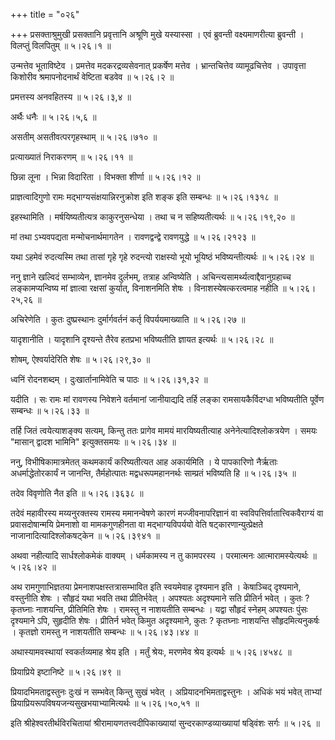 +++
title = "०२६"

+++
प्रसक्ताश्रुमुखी प्रसक्तानि प्रवृत्तानि अश्रूणि मुखे यस्यास्सा । एवं ब्रुवन्ती वक्ष्यमाणरीत्या ब्रुवन्ती । विलप्तुं विलपितुम्  ॥  ५।२६।१  ॥   

  

उन्मत्तेव भूताविष्टेव । प्रमत्तेव मदकरद्रव्यसेवनात् प्रकर्षेण मत्तेव । भ्रान्तचित्तेव व्यामूढचित्तेव । उपावृत्ता किशोरीव श्रमापनोदनार्थं वेष्टिता बडवेव  ॥  ५।२६।२  ॥   

  

प्रमत्तस्य अनवहितस्य  ॥  ५।२६।३,४  ॥   

  

अर्थैः धनैः  ॥  ५।२६।५,६  ॥   

  

असतीम् असतीवत्परगृहस्थाम्  ॥  ५।२६।७१०  ॥   

  

प्रत्याख्यातं निराकरणम्  ॥  ५।२६।११  ॥   

  

छिन्ना लूना । भिन्ना विदारिता । विभक्ता शीर्णा  ॥  ५।२६।१२  ॥   

  

प्राज्ञत्वादिगुणो रामः मद्भाग्यसंक्षयान्निरनुक्रोश इति शङ्क इति सम्बन्धः  ॥  ५।२६।१३१८  ॥   

इहस्थामिति । मर्षयिष्यतीत्यत्र काकुरनुसन्धेया । तथा च न सहिष्यतीत्यर्थः  ॥  ५।२६।१९,२०  ॥   

  

मां तथा ऽभ्यवपद्यता मन्मोचनार्थमागतेन । रावणद्वन्द्वे रावणयुद्धे  ॥  ५।२६।२१२३  ॥   

  

यथा ऽहमेवं रुदत्यस्मि तथा तासां गृहे गृहे रुदन्त्यो राक्षस्यो भूयो भूयिष्ठं भविष्यन्तीत्यर्थः  ॥  ५।२६।२४  ॥   

  

ननु ज्ञाने खल्विदं सम्भाव्येन, ज्ञानमेव दुर्लभम्, तत्राह अन्विष्येति । अचिन्त्यसामर्थ्यत्वाद्दैवानुग्रहाच्च लङ्कामप्यन्विष्य मां ज्ञात्वा रक्षसां कुर्यात्, विनाशनमिति शेषः । विनाशस्येषत्करत्वमाह नहीति  ॥  ५।२६।२५,२६  ॥   

  

अचिरेणेति । कुतः दुष्प्रस्थानः दुर्मार्गवर्तनं कर्तृ विपर्ययमाख्याति  ॥  ५।२६।२७  ॥   

  

यादृशानीति । यादृशानि दृश्यन्ते तैरेव हतप्रभा भविष्यतीति ज्ञायत इत्यर्थः  ॥  ५।२६।२८  ॥   

  

शोषम्, ऐश्वर्यादेरिति शेषः  ॥  ५।२६।२९,३०  ॥   

  

ध्वनिं रोदनशब्दम् । दुःखार्तानामिवेति च पाठः  ॥  ५।२६।३१,३२  ॥   

  

यदीति । सः रामः मां रावणस्य निवेशने वर्तमानां जानीयाद्यदि तर्हि लङ्का रामसायकैर्विदग्धा भविष्यतीति पूर्वेण सम्बन्धः  ॥  ५।२६।३३  ॥   

  

तर्हि जितं त्वयेत्याशङ्क्य सत्यम्, किन्तु ततः प्रागेव मामयं मारयिष्यतीत्याह अनेनेत्यादिश्लोकत्रयेण । समयः "मासान् द्वादश भामिनि" इत्युक्तसमयः  ॥  ५।२६।३४  ॥   

  

ननु, विभीषिकामात्रमेतत् कथमकार्यं करिष्यतीत्यत आह अकार्यमिति । ये पापकारिणो नैर्ऋताः अधर्माद्धेतोरकार्यं न जानन्ति, तैर्महोत्पातः मद्वधरूपमहाननर्थः साम्प्रतं भविष्यति हि  ॥  ५।२६।३५  ॥   

  

तदेव विवृणोति नैत इति  ॥  ५।२६।३६३८  ॥   

  

तदेवं महावीरस्य मय्यनुरक्तस्य रामस्य ममानन्वेषणे कारणं मज्जीवनापरिज्ञानं वा स्वविपत्तिर्वातात्त्विकवैराग्यं वा प्रवासदोषान्मयि प्रेमनाशो वा मामकगुणहीनता वा मद्भाग्यविपर्ययो वेति षट्कारणान्युत्प्रेक्षते नाजानादित्यादिश्लोकषट्केन  ॥  ५।२६।३९४१  ॥   

  

अथवा नहीत्यादि सार्धश्लोकमेकं वाक्यम् । धर्मकामस्य न तु कामपरस्य । परमात्मनः आत्मारामस्येत्यर्थः  ॥  ५।२६।४२  ॥   

  

अथ रामगुणाभिज्ञतया प्रेमनाशपक्षस्तत्रासम्भावित इति स्वयमेवाह दृश्यमान इति । केषाञ्चिद् दृश्यमाने, वस्तुनीति शेषः । सौहृदं यथा भवति तथा प्रीतिर्भवेत् । अपश्यतः अदृश्यमाने सति प्रीतिर्न भवेत् । कुतः ? कृतघ्नाः नाशयन्ति, प्रीतिमिति शेषः । रामस्तु न नाशयतीति सम्बन्धः । यद्वा सौहृदं स्नेहम् अपश्यतः पुंसः दृश्यमाने ऽपि, सुहृदीति शेषः । प्रीतिर्न भवेत् किमुत अदृश्यमाने, कुतः ? कृतघ्नाः नाशयन्ति सौहृदमित्यनुकर्षः । कृतज्ञो रामस्तु न नाशयतीति सम्बन्धः  ॥  ५।२६।४३।४४  ॥   

  

अथास्यामवस्थायां स्वकर्तव्यमाह श्रेय इति । मर्तुं श्रेयः, मरणमेव श्रेय इत्यर्थः  ॥  ५।२६।४५४८  ॥   

  

प्रियाप्रिये इष्टानिष्टे  ॥  ५।२६।४९  ॥   

  

प्रियादभिमताद्वस्तुनः दुःखं न सम्भवेत् किन्तु सुखं भवेत् । अप्रियादनभिमताद्वस्तुनः । अधिकं भयं भवेत् ताभ्यां प्रियाप्रियरूपविषयजन्यसुखभयाभ्यामित्यर्थः  ॥  ५।२६।५०,५१  ॥   

  

इति श्रीहेश्वरतीर्थविरचितायां श्रीरामायणतत्त्वदीपिकाख्यायां सुन्दरकाण्डव्याख्यायां षड्विंशः सर्गः  ॥  ५।२६  ॥   

  

